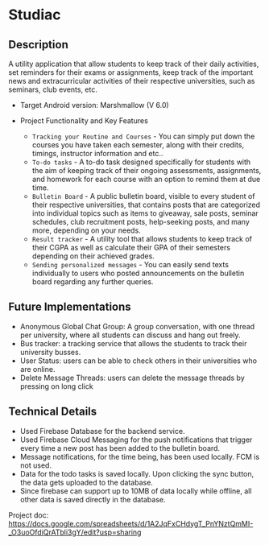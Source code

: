 Studiac
=============================

Description
------------

A utility application that allow students to keep track of their daily activities, set reminders for their exams or assignments, keep track of the important news and extracurricular activities of their respective universities, such as seminars, club events, etc.

- Target Android version: Marshmallow (V 6.0)

- Project Functionality and Key Features

  * `Tracking your Routine and Courses` - You can simply put down the courses you have taken each semester, along with their credits, timings, instructor information and etc..
  * `To-do tasks` - A to-do task designed specifically for students with the aim of keeping track of their ongoing assessments, assignments, and homework for each course with an option to remind them at due time.
  * `Bulletin Board` - A public bulletin board, visible to every student of their respective universities, that contains posts that are categorized into individual topics such as items to giveaway, sale posts, seminar schedules, club recruitment posts, help-seeking posts, and many more, depending on your needs.
  * `Result tracker` - A utility tool that allows students to keep track of their CGPA as well as calculate their GPA of their semesters depending on their achieved grades. 
  * `Sending personalized messages` - You can easily send texts individually to users who posted announcements on the bulletin board regarding any further queries.

Future Implementations
---------------

- Anonymous Global Chat Group: A group conversation, with one thread per university, where all students can discuss and hang out freely.
- Bus tracker: a tracking service that allows the students to track their university busses. 
- User Status: users can be able to check others in their universities who are online.
- Delete Message Threads: users can delete the message threads by pressing on long click


Technical Details
---------------

- Used Firebase Database for the backend service. 
- Used Firebase Cloud Messaging for the push notifications that trigger every time a new post has been added to the bulletin board.
- Message notifications, for the time being, has been used locally. FCM is not used.
- Data for the todo tasks is saved locally. Upon clicking the sync button, the data gets uploaded to the database.
- Since firebase can support up to 10MB of data locally while offline, all other data is saved directly in the database.


Project doc: https://docs.google.com/spreadsheets/d/1A2JqFxCHdygT_PnYNztQmMI-_O3uoOfdiQrATbli3gY/edit?usp=sharing


